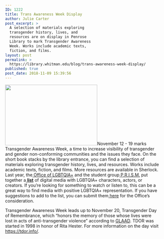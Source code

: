 ```yaml
---
ID: 1222
title: Trans Awareness Week Display
author: Julie Carter
post_excerpt: >
  A selection of materials exploring
  transgender history, lives, and
  resources are on display in Penrose
  Library to mark Transgender Awareness
  Week. Works include academic texts,
  fiction, and films.
layout: post
permalink: >
  https://library.whitman.edu/blog/trans-awareness-week-display/
published: true
post_date: 2018-11-09 15:39:56
---
```

<p style="text-align: left"><span style="font-weight: 400"><img class="size-medium wp-image-1224 alignright" src="https://library.whitman.edu/blog/wp-content/uploads/sites/4/2018/11/2018-Trans-Awareness-Week-300x198.jpg" alt="" width="300" height="198" />November 12 - 19 marks Transgender Awareness Week, a time to increase visibility of transgender and gender non-conforming communities and the issues they face. On the short book stacks by the library entrance, you can find a selection of materials exploring transgender history, lives, and resources. Works include academic texts, fiction, and films. More resources are available in Sherlock. Last year, the</span><a href="https://www.whitman.edu/about/diversity/intercultural-center/lgbtqia"> <span style="font-weight: 400">Office of LGBTQIA+</span></a><span style="font-weight: 400"> and the student group</span><a href="https://www.whitman.edu/student-life/student-clubs-and-organizations/prism"> <span style="font-weight: 400">P.R.I.S.M.</span></a><span style="font-weight: 400"> put together a</span><a href="https://docs.google.com/document/d/1dXDqaqlHodPO39Iyvjpa3sD7X4fTRdkNlObJtytwPXs/edit?usp=sharing"> <b>list</b></a> <span style="font-weight: 400">of digital media with LGBTQIA+ characters, actors, or creators</span><i><span style="font-weight: 400">. </span></i><span style="font-weight: 400">If you’re looking for something to watch or listen to, this can be a great way to find media with positive LGBTQIA+ representation. If you have suggestions to add to the list, you can submit them</span><a href="https://goo.gl/forms/dvSvgfY4wqQG0yyS2"> <span style="font-weight: 400">here</span></a><span style="font-weight: 400"> for the Office’s consideration.</span></p>
<span style="font-weight: 400">Transgender Awareness Week leads up to November 20, Transgender Day of Remembrance, which “honors the memory of those whose lives were lost in acts of anti-transgender violence” according to </span><a href="https://www.glaad.org/transweek"><span style="font-weight: 400">GLAAD</span></a><span style="font-weight: 400">. TDOR was started in 1998 in honor of Rita Hester. For more information on the day visit </span><a href="https://tdor.info/"><span style="font-weight: 400">https://tdor.info/</span></a><span style="font-weight: 400">. </span>